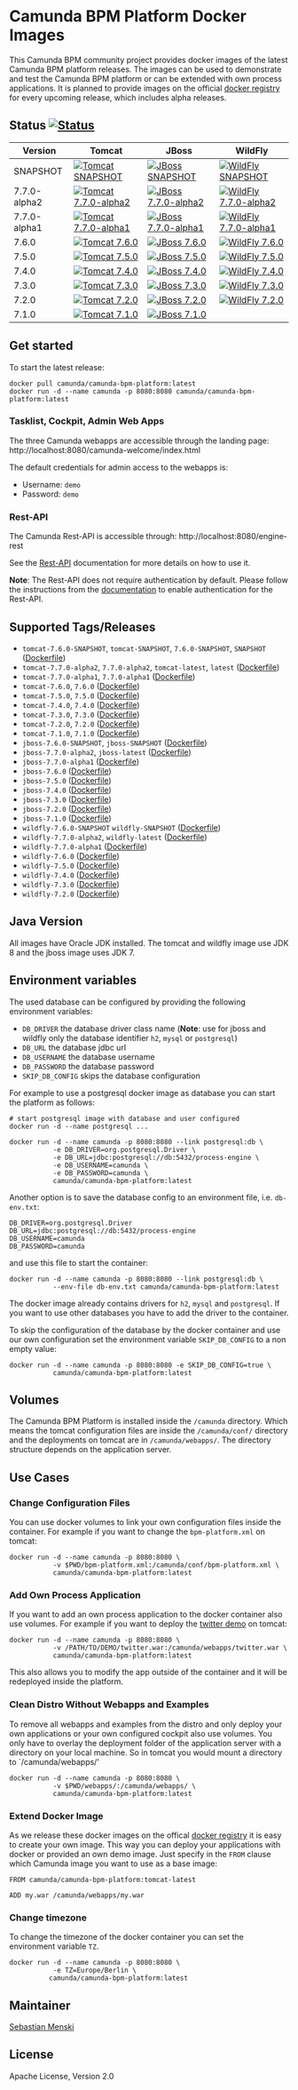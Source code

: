 # Camunda BPM Platform Docker Images

This Camunda BPM community project provides docker images of the latest Camunda
BPM platform releases. The images can be used to demonstrate and test the
Camunda BPM platform or can be extended with own process applications. It is
planned to provide images on the official [docker registry][] for every upcoming
release, which includes alpha releases.

## Status [![Status][status]][travis]

| Version      | Tomcat                                                     | JBoss                                                    | WildFly                                                      |
| ------------ | ---------------------------------------------------------- | -------------------------------------------------------- | ------------------------------------------------------------ |
| SNAPSHOT     | [![Tomcat SNAPSHOT][status-tomcat-snapshot]][travis]       | [![JBoss SNAPSHOT][status-jboss-snapshot]][travis]       | [![WildFly SNAPSHOT][status-wildfly-snapshot]][travis]       |
| 7.7.0-alpha2 | [![Tomcat 7.7.0-alpha2][status-tomcat-760-alpha2]][travis] | [![JBoss 7.7.0-alpha2][status-jboss-760-alpha2]][travis] | [![WildFly 7.7.0-alpha2][status-wildfly-760-alpha2]][travis] |
| 7.7.0-alpha1 | [![Tomcat 7.7.0-alpha1][status-tomcat-760-alpha1]][travis] | [![JBoss 7.7.0-alpha1][status-jboss-760-alpha1]][travis] | [![WildFly 7.7.0-alpha1][status-wildfly-760-alpha1]][travis] |
| 7.6.0        | [![Tomcat 7.6.0][status-tomcat-760]][travis]               | [![JBoss 7.6.0][status-jboss-760]][travis]               | [![WildFly 7.6.0][status-wildfly-760]][travis]               |
| 7.5.0        | [![Tomcat 7.5.0][status-tomcat-750]][travis]               | [![JBoss 7.5.0][status-jboss-750]][travis]               | [![WildFly 7.5.0][status-wildfly-750]][travis]               |
| 7.4.0        | [![Tomcat 7.4.0][status-tomcat-740]][travis]               | [![JBoss 7.4.0][status-jboss-740]][travis]               | [![WildFly 7.4.0][status-wildfly-740]][travis]               |
| 7.3.0        | [![Tomcat 7.3.0][status-tomcat-730]][travis]               | [![JBoss 7.3.0][status-jboss-730]][travis]               | [![WildFly 7.3.0][status-wildfly-730]][travis]               |
| 7.2.0        | [![Tomcat 7.2.0][status-tomcat-720]][travis]               | [![JBoss 7.2.0][status-jboss-720]][travis]               | [![WildFly 7.2.0][status-wildfly-720]][travis]               |
| 7.1.0        | [![Tomcat 7.1.0][status-tomcat-710]][travis]               | [![JBoss 7.1.0][status-jboss-710]][travis]               |                                                              |

## Get started

To start the latest release:

```
docker pull camunda/camunda-bpm-platform:latest
docker run -d --name camunda -p 8080:8080 camunda/camunda-bpm-platform:latest
```

### Tasklist, Cockpit, Admin Web Apps

The three Camunda webapps are accessible through the landing page: http://localhost:8080/camunda-welcome/index.html

The default credentials for admin access to the webapps is:

- Username: `demo`
- Password: `demo`

### Rest-API

The Camunda Rest-API is accessible through: http://localhost:8080/engine-rest

See the [Rest-API](https://docs.camunda.org/manual/latest/reference/rest/)
documentation for more details on how to use it.

**Note**: The Rest-API does not require authentication by default. Please
follow the instructions from the [documentation](https://docs.camunda.org/manual/latest/reference/rest/overview/authentication/)
to enable authentication for the Rest-API.


## Supported Tags/Releases

- `tomcat-7.6.0-SNAPSHOT`, `tomcat-SNAPSHOT`, `7.6.0-SNAPSHOT`, `SNAPSHOT` ([Dockerfile][dockerfile-tomcat-snapshot])
- `tomcat-7.7.0-alpha2`, `7.7.0-alpha2`, `tomcat-latest`, `latest` ([Dockerfile][dockerfile-tomcat-760-alpha2])
- `tomcat-7.7.0-alpha1`, `7.7.0-alpha1` ([Dockerfile][dockerfile-tomcat-760-alpha1])
- `tomcat-7.6.0`, `7.6.0` ([Dockerfile][dockerfile-tomcat-760])
- `tomcat-7.5.0`, `7.5.0` ([Dockerfile][dockerfile-tomcat-750])
- `tomcat-7.4.0`, `7.4.0` ([Dockerfile][dockerfile-tomcat-740])
- `tomcat-7.3.0`, `7.3.0` ([Dockerfile][dockerfile-tomcat-730])
- `tomcat-7.2.0`, `7.2.0` ([Dockerfile][dockerfile-tomcat-720])
- `tomcat-7.1.0`, `7.1.0` ([Dockerfile][dockerfile-tomcat-710])
- `jboss-7.6.0-SNAPSHOT`, `jboss-SNAPSHOT` ([Dockerfile][dockerfile-jboss-snapshot])
- `jboss-7.7.0-alpha2`, `jboss-latest` ([Dockerfile][dockerfile-jboss-760-alpha2])
- `jboss-7.7.0-alpha1` ([Dockerfile][dockerfile-jboss-760-alpha1])
- `jboss-7.6.0` ([Dockerfile][dockerfile-jboss-760])
- `jboss-7.5.0` ([Dockerfile][dockerfile-jboss-750])
- `jboss-7.4.0` ([Dockerfile][dockerfile-jboss-740])
- `jboss-7.3.0` ([Dockerfile][dockerfile-jboss-730])
- `jboss-7.2.0` ([Dockerfile][dockerfile-jboss-720])
- `jboss-7.1.0` ([Dockerfile][dockerfile-jboss-710])
- `wildfly-7.6.0-SNAPSHOT` `wildfly-SNAPSHOT` ([Dockerfile][dockerfile-wildfly-snapshot])
- `wildfly-7.7.0-alpha2`, `wildfly-latest` ([Dockerfile][dockerfile-wildfly-760-alpha2])
- `wildfly-7.7.0-alpha1` ([Dockerfile][dockerfile-wildfly-760-alpha1])
- `wildfly-7.6.0` ([Dockerfile][dockerfile-wildfly-760])
- `wildfly-7.5.0` ([Dockerfile][dockerfile-wildfly-750])
- `wildfly-7.4.0` ([Dockerfile][dockerfile-wildfly-740])
- `wildfly-7.3.0` ([Dockerfile][dockerfile-wildfly-730])
- `wildfly-7.2.0` ([Dockerfile][dockerfile-wildfly-720])

## Java Version

All images have Oracle JDK installed. The tomcat and wildfly image use
JDK 8 and the jboss image uses JDK 7.


## Environment variables

The used database can be configured by providing the following environment
variables:

- `DB_DRIVER` the database driver class name (**Note**: use for jboss and wildfly only
  the database identifier `h2`, `mysql` or `postgresql`)
- `DB_URL` the database jdbc url
- `DB_USERNAME` the database username
- `DB_PASSWORD` the database password
- `SKIP_DB_CONFIG` skips the database configuration

For example to use a postgresql docker image as database you can start the
platform as follows:

```
# start postgresql image with database and user configured
docker run -d --name postgresql ...

docker run -d --name camunda -p 8080:8080 --link postgresql:db \
           -e DB_DRIVER=org.postgresql.Driver \
           -e DB_URL=jdbc:postgresql://db:5432/process-engine \
           -e DB_USERNAME=camunda \
           -e DB_PASSWORD=camunda \
           camunda/camunda-bpm-platform:latest
```

Another option is to save the database config to an environment file, i.e.
`db-env.txt`:

```
DB_DRIVER=org.postgresql.Driver
DB_URL=jdbc:postgresql://db:5432/process-engine
DB_USERNAME=camunda
DB_PASSWORD=camunda
```

and use this file to start the container:

```
docker run -d --name camunda -p 8080:8080 --link postgresql:db \
           --env-file db-env.txt camunda/camunda-bpm-platform:latest
```

The docker image already contains drivers for `h2`, `mysql` and `postgresql`.
If you want to use other databases you have to add the driver to the container.

To skip the configuration of the database by the docker container and use our
own configuration set the environment variable `SKIP_DB_CONFIG` to a non
empty value:

```
docker run -d --name camunda -p 8080:8080 -e SKIP_DB_CONFIG=true \
           camunda/camunda-bpm-platform:latest
```


## Volumes

The Camunda BPM Platform is installed inside the `/camunda` directory. Which
means the tomcat configuration files are inside the `/camunda/conf/` directory
and the deployments on tomcat are in `/camunda/webapps/`. The directory
structure depends on the application server.

## Use Cases


### Change Configuration Files

You can use docker volumes to link your own configuration files inside the
container.  For example if you want to change the `bpm-platform.xml` on tomcat:

```
docker run -d --name camunda -p 8080:8080 \
           -v $PWD/bpm-platform.xml:/camunda/conf/bpm-platform.xml \
           camunda/camunda-bpm-platform:latest

```


### Add Own Process Application

If you want to add an own process application to the docker container also use
volumes. For example if you want to deploy the [twitter demo][] on tomcat:

```
docker run -d --name camunda -p 8080:8080 \
           -v /PATH/TO/DEMO/twitter.war:/camunda/webapps/twitter.war \
           camunda/camunda-bpm-platform:latest
```

This also allows you to modify the app outside of the container and it will
be redeployed inside the platform.


### Clean Distro Without Webapps and Examples

To remove all webapps and examples from the distro and only deploy your
own applications or your own configured cockpit also use volumes. You
only have to overlay the deployment folder of the application server with
a directory on your local machine. So in tomcat you would mount a directory
to `/camunda/webapps/'

```
docker run -d --name camunda -p 8080:8080 \
           -v $PWD/webapps/:/camunda/webapps/ \
           camunda/camunda-bpm-platform:latest
```


### Extend Docker Image

As we release these docker images on the offical [docker registry][] it is
easy to create your own image. This way you can deploy your applications
with docker or provided an own demo image. Just specify in the `FROM`
clause which Camunda image you want to use as a base image:

```
FROM camunda/camunda-bpm-platform:tomcat-latest

ADD my.war /camunda/webapps/my.war
```


### Change timezone

To change the timezone of the docker container you can set the environment variable `TZ`.

```
docker run -d --name camunda -p 8080:8080 \
           -e TZ=Europe/Berlin \
          camunda/camunda-bpm-platform:latest
```

## Maintainer

[Sebastian Menski][]


## License

Apache License, Version 2.0


[Sebastian Menski]: https://github.com/menski
[twitter demo]: https://github.com/camunda/camunda-consulting/tree/master/showcases/twitter
[docker registry]: https://registry.hub.docker.com/u/camunda/camunda-bpm-platform/

[dockerfile-tomcat-710]: https://github.com/camunda/docker-camunda-bpm-platform/blob/tomcat-7.1.0/Dockerfile
[dockerfile-jboss-710]: https://github.com/camunda/docker-camunda-bpm-platform/blob/jboss-7.1.0/Dockerfile
[dockerfile-tomcat-720]: https://github.com/camunda/docker-camunda-bpm-platform/blob/tomcat-7.2.0/Dockerfile
[dockerfile-jboss-720]: https://github.com/camunda/docker-camunda-bpm-platform/blob/jboss-7.2.0/Dockerfile
[dockerfile-wildfly-720]: https://github.com/camunda/docker-camunda-bpm-platform/blob/wildfly-7.2.0/Dockerfile
[dockerfile-tomcat-730]: https://github.com/camunda/docker-camunda-bpm-platform/blob/tomcat-7.3.0/Dockerfile
[dockerfile-jboss-730]: https://github.com/camunda/docker-camunda-bpm-platform/blob/jboss-7.3.0/Dockerfile
[dockerfile-wildfly-730]: https://github.com/camunda/docker-camunda-bpm-platform/blob/wildfly-7.3.0/Dockerfile
[dockerfile-tomcat-740]: https://github.com/camunda/docker-camunda-bpm-platform/blob/tomcat-7.4.0/Dockerfile
[dockerfile-jboss-740]: https://github.com/camunda/docker-camunda-bpm-platform/blob/jboss-7.4.0/Dockerfile
[dockerfile-wildfly-740]: https://github.com/camunda/docker-camunda-bpm-platform/blob/wildfly-7.4.0/Dockerfile
[dockerfile-tomcat-750]: https://github.com/camunda/docker-camunda-bpm-platform/blob/tomcat-7.5.0/Dockerfile
[dockerfile-jboss-750]: https://github.com/camunda/docker-camunda-bpm-platform/blob/jboss-7.5.0/Dockerfile
[dockerfile-wildfly-750]: https://github.com/camunda/docker-camunda-bpm-platform/blob/wildfly-7.5.0/Dockerfile
[dockerfile-tomcat-760]: https://github.com/camunda/docker-camunda-bpm-platform/blob/tomcat-7.6.0/Dockerfile
[dockerfile-jboss-760]: https://github.com/camunda/docker-camunda-bpm-platform/blob/jboss-7.6.0/Dockerfile
[dockerfile-wildfly-760]: https://github.com/camunda/docker-camunda-bpm-platform/blob/wildfly-7.6.0/Dockerfile
[dockerfile-tomcat-760-alpha1]: https://github.com/camunda/docker-camunda-bpm-platform/blob/tomcat-7.7.0-alpha1/Dockerfile
[dockerfile-jboss-760-alpha1]: https://github.com/camunda/docker-camunda-bpm-platform/blob/jboss-7.7.0-alpha1/Dockerfile
[dockerfile-wildfly-760-alpha1]: https://github.com/camunda/docker-camunda-bpm-platform/blob/wildfly-7.7.0-alpha1/Dockerfile
[dockerfile-tomcat-760-alpha2]: https://github.com/camunda/docker-camunda-bpm-platform/blob/master/Dockerfile
[dockerfile-jboss-760-alpha2]: https://github.com/camunda/docker-camunda-bpm-platform/blob/jboss-7.7.0-alpha2/Dockerfile
[dockerfile-wildfly-760-alpha2]: https://github.com/camunda/docker-camunda-bpm-platform/blob/wildfly-7.7.0-alpha2/Dockerfile

[dockerfile-tomcat-snapshot]: https://github.com/camunda/docker-camunda-bpm-platform/blob/tomcat-SNAPSHOT/Dockerfile
[dockerfile-jboss-snapshot]: https://github.com/camunda/docker-camunda-bpm-platform/blob/jboss-SNAPSHOT/Dockerfile
[dockerfile-wildfly-snapshot]: https://github.com/camunda/docker-camunda-bpm-platform/blob/wildfly-SNAPSHOT/Dockerfile

[travis]: https://travis-ci.org/camunda/docker-camunda-bpm-platform

[status]: https://travis-ci.org/camunda/docker-camunda-bpm-platform.svg?branch=master
[status-tomcat-710]: https://travis-ci.org/camunda/docker-camunda-bpm-platform.svg?branch=tomcat-7.1.0
[status-jboss-710]: https://travis-ci.org/camunda/docker-camunda-bpm-platform.svg?branch=jboss-7.1.0
[status-tomcat-720]: https://travis-ci.org/camunda/docker-camunda-bpm-platform.svg?branch=tomcat-7.2.0
[status-jboss-720]: https://travis-ci.org/camunda/docker-camunda-bpm-platform.svg?branch=jboss-7.2.0
[status-wildfly-720]: https://travis-ci.org/camunda/docker-camunda-bpm-platform.svg?branch=wildfly-7.2.0
[status-tomcat-730]: https://travis-ci.org/camunda/docker-camunda-bpm-platform.svg?branch=tomcat-7.3.0
[status-jboss-730]: https://travis-ci.org/camunda/docker-camunda-bpm-platform.svg?branch=jboss-7.3.0
[status-wildfly-730]: https://travis-ci.org/camunda/docker-camunda-bpm-platform.svg?branch=wildfly-7.3.0
[status-tomcat-740]: https://travis-ci.org/camunda/docker-camunda-bpm-platform.svg?branch=tomcat-7.4.0
[status-jboss-740]: https://travis-ci.org/camunda/docker-camunda-bpm-platform.svg?branch=jboss-7.4.0
[status-wildfly-740]: https://travis-ci.org/camunda/docker-camunda-bpm-platform.svg?branch=wildfly-7.4.0
[status-tomcat-750]: https://travis-ci.org/camunda/docker-camunda-bpm-platform.svg?branch=tomcat-7.5.0
[status-jboss-750]: https://travis-ci.org/camunda/docker-camunda-bpm-platform.svg?branch=jboss-7.5.0
[status-wildfly-750]: https://travis-ci.org/camunda/docker-camunda-bpm-platform.svg?branch=wildfly-7.5.0
[status-tomcat-760]: https://travis-ci.org/camunda/docker-camunda-bpm-platform.svg?branch=tomcat-7.6.0
[status-jboss-760]: https://travis-ci.org/camunda/docker-camunda-bpm-platform.svg?branch=jboss-7.6.0
[status-wildfly-760]: https://travis-ci.org/camunda/docker-camunda-bpm-platform.svg?branch=wildfly-7.6.0
[status-tomcat-760-alpha1]: https://travis-ci.org/camunda/docker-camunda-bpm-platform.svg?branch=tomcat-7.7.0-alpha1
[status-jboss-760-alpha1]: https://travis-ci.org/camunda/docker-camunda-bpm-platform.svg?branch=jboss-7.7.0-alpha1
[status-wildfly-760-alpha1]: https://travis-ci.org/camunda/docker-camunda-bpm-platform.svg?branch=wildfly-7.7.0-alpha1
[status-tomcat-760-alpha2]: https://travis-ci.org/camunda/docker-camunda-bpm-platform.svg?branch=master
[status-jboss-760-alpha2]: https://travis-ci.org/camunda/docker-camunda-bpm-platform.svg?branch=jboss-7.7.0-alpha2
[status-wildfly-760-alpha2]: https://travis-ci.org/camunda/docker-camunda-bpm-platform.svg?branch=wildfly-7.7.0-alpha2


[status-tomcat-snapshot]: https://travis-ci.org/camunda/docker-camunda-bpm-platform.svg?branch=tomcat-SNAPSHOT
[status-jboss-snapshot]: https://travis-ci.org/camunda/docker-camunda-bpm-platform.svg?branch=jboss-SNAPSHOT
[status-wildfly-snapshot]: https://travis-ci.org/camunda/docker-camunda-bpm-platform.svg?branch=wildfly-SNAPSHOT
